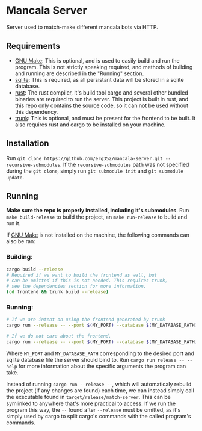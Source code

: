 # Mancala Server

Server used to match-make different mancala bots via HTTP.

## Requirements

- [GNU Make](https://www.gnu.org/software/make/): This is optional, and is used
to easily build and run the program. This is not strictly speaking required, and
methods of building and running are described in the "Running" section.
- [sqlite](https://www.sqlite.org/index.html): This is required, as all persistant
data will be stored in a sqlite database.
- [rust](https://www.rust-lang.org/): The rust compiler, it's build tool cargo
and several other bundled binaries are required to run the server. This project is built
in rust, and this repo only contains the source code, so it can not be used without this
dependency.
- [trunk](https://trunkrs.dev/): This is optional, and must be present for the frontend
to be built. It also requires rust and cargo to be installed on your machine.

## Installation

Run `git clone https://github.com/erg352/mancala-server.git --recursive-submodules`. If the
`recursive-submodules` path was not specified during the `git clone`, simply run `git submodule init`
and `git submodule update`.

## Running

**Make sure the repo is properly installed, including it's submodules**. Run
`make build-release` to build the project, an `make run-release` to build and run it.

If [GNU Make](https://www.gnu.org/software/make/) is not installed on the machine, the
following commands can also be ran:

### Building:
```bash
cargo build --release
# Required if we want to build the frontend as well, but
# can be omitted if this is not needed. This requires trunk,
# see the dependencies section for more information.
(cd frontend && trunk build --release)
```

### Running:
```bash
# If we are intent on using the frontend generated by trunk
cargo run --release -- --port $(MY_PORT) --database $(MY_DATABASE_PATH) --static-routes frontend/dist

# If we do not care about the frontend.
cargo run --release -- --port $(MY_PORT) --database $(MY_DATABASE_PATH)
```
Where `MY_PORT` and `MY_DATABASE_PATH` corresponding to the desired port and sqlite database file the server should
bind to. Run `cargo run release -- --help` for more information about the specific arguments the program can take.

Instead of running `cargo run --release --`, which will automaticaly rebuild the project (if any changes are found)
each time, we can instead simply call the executable found in `target/release/match-server`. This can be
symlinked to anywhere that's more practical to access. If we run the program this way, the `--` found after `--release`
must be omitted, as it's simply used by cargo to split cargo's commands with the called program's commands.
